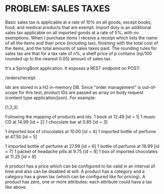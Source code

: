 # PROBLEM: SALES TAXES
Basic sales tax is applicable at a rate of 10% on all goods, except books, food, and medical
products that are exempt. Import duty is an additional sales tax applicable on all imported goods
at a rate of 5%, with no exemptions.
When I purchase items I receive a receipt which lists the name of all the items and their price
(including tax), finishing with the total cost of the items, and the total amounts of sales taxes
paid. The rounding rules for sales tax are that for a tax rate of n%, a shelf price of p contains
(np/100 rounded up to the nearest 0.05) amount of sales tax.

It's a SpringBoot application.
It exposes a REST endpoint on POST:

/orders/receipt

Ids are stored in a H2 in-memory DB.
Since "order management" is out-of-scope for this test, product IDs are passed as array on body request (content type application/json).
For example:

[1,2,3]


Following the mapping of products and ids.
1 book at 12.49  [id = 1]
1 music CD at 14.99 [id = 2]
1 chocolate bar at 0.85 [id = 3]

1 imported box of chocolates at 10.00 [id = 4]
1 imported bottle of perfume at 47.50 [id = 5]

1 imported bottle of perfume at 27.99 [id = 6]
1 bottle of perfume at 18.99 [id = 7]
1 packet of headache pills at 9.75 [id = 8]
1 box of imported chocolates at 11.25 [id = 9]

A product has a price which can be configured to be valid in an interval of time and also can be disabled at will.
A product has a category and a category has a given tax (which can be configured like for pricing).
A product has zero, one or more attributes: each attribute could have a tax like above.
